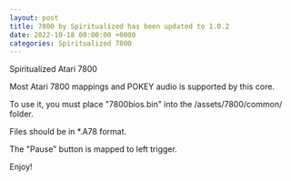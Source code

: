 ```yaml
---
layout: post
title: 7800 by Spiritualized has been updated to 1.0.2
date: 2022-10-18 00:00:00 +0000
categories: Spiritualized 7800
---
```

Spiritualized Atari 7800

Most Atari 7800 mappings and POKEY audio is supported by this core.

To use it, you must place "7800bios.bin" into the /assets/7800/common/
folder.

Files should be in *.A78 format.

The "Pause" button is mapped to left trigger.

Enjoy!
